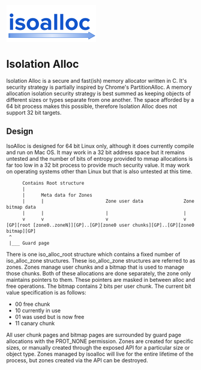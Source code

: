 ![](/misc/iso_alloc_logo.png?raw=true)

# Isolation Alloc

Isolation Alloc is a secure and fast(ish) memory allocator written in C. It's security strategy is partially inspired by Chrome's PartitionAlloc. A memory allocation isolation security strategy is best summed as keeping objects of different sizes or types separate from one another. The space afforded by a 64 bit process makes this possible, therefore Isolation Alloc does not support 32 bit targets.

## Design

IsoAlloc is designed for 64 bit Linux only, although it does currently compile and run on Mac OS. It may work in a 32 bit address space but it remains untested and the number of bits of entropy provided to mmap allocations is far too low in a 32 bit process to provide much security value. It may work on operating systems other than Linux but that is also untested at this time.

```
      Contains Root structure
      |
      |      Meta data for Zones
      |      |                       Zone user data               Zone bitmap data
      |      |                       |                            |
      v      v                       v                            v
[GP][root [zone0..zoneN]][GP]..[GP][zone0 user chunks][GP]..[GP][zone0 bitmap][GP]
 ^
 |___ Guard page
```

There is one iso_alloc_root structure which contains a fixed number of iso_alloc_zone structures. These iso_alloc_zone structures are referred to as zones. Zones manage user chunks and a bitmap that is used to manage those chunks. Both of these allocations are done separately, the zone only maintains pointers to them. These pointers are masked in between alloc and free operations. The bitmap contains 2 bits per user chunk. The current bit value specification is as follows:

* 00 free chunk
* 10 currently in use
* 01 was used but is now free
* 11 canary chunk

 All user chunk pages and bitmap pages are surrounded by guard page allocations with the PROT_NONE permission. Zones are created for specific sizes, or manually created through the exposed API for a particular size or object type. Zones managed by isoalloc will live for the entire lifetime of the process, but zones created via the API can be destroyed.
